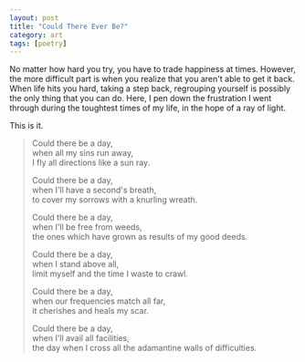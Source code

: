```yaml
---
layout: post
title: "Could There Ever Be?"
category: art
tags: [poetry]
---
```


No matter how hard you try, you have to trade happiness at times. However, the
more difficult part is when you realize that you aren't able to get it back.
When life hits you hard, taking a step back, regrouping yourself is possibly the
only thing that you can do. Here, I pen down the frustration I went through
during the toughtest times of my life, in the hope of a ray of light.

This is it.

> Could there be a day,  
> when all my sins run away,  
> I fly all directions like a sun ray.
> 
> 
> Could there be a day,   
> when I'll have a second's breath,   
> to cover my sorrows with a knurling wreath.
> 
> 
> Could there be a day,   
> when I'll be free from weeds,   
> the ones which have grown as results of my good deeds.
> 
> 
> Could there be a day,   
> when I stand above all,   
> limit myself and the time I waste to crawl.
> 
> 
> Could there be a day,   
> when our frequencies match all far,   
> it cherishes and heals my scar. 
> 
> 
> Could there be a day,   
> when I'll avail all facilities,   
> the day when I cross all the adamantine walls of difficulties.
